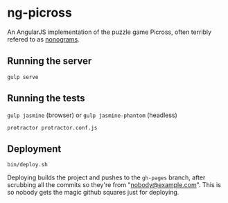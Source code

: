 # ng-picross

An AngularJS implementation of the puzzle game Picross, often terribly refered to as [nonograms](http://en.wikipedia.org/wiki/Nonogram).

## Running the server

`gulp serve`

## Running the tests

`gulp jasmine` (browser) or `gulp jasmine-phantom` (headless)

`protractor protractor.conf.js`

## Deployment

`bin/deploy.sh`

Deploying builds the project and pushes to the `gh-pages` branch, after scrubbing all the commits so they're from "nobody@example.com". This is so nobody gets the magic github squares just for deploying.
 
